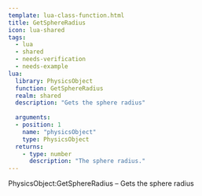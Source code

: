 ```yaml
---
template: lua-class-function.html
title: GetSphereRadius
icon: lua-shared
tags:
  - lua
  - shared
  - needs-verification
  - needs-example
lua:
  library: PhysicsObject
  function: GetSphereRadius
  realm: shared
  description: "Gets the sphere radius"
  
  arguments:
  - position: 1
    name: "physicsObject"
    type: PhysicsObject
  returns:
    - type: number
      description: "The sphere radius."
---
```


<div class="lua__search__keywords">
PhysicsObject:GetSphereRadius &#x2013; Gets the sphere radius
</div>
